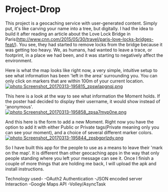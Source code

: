# Project-Drop

This project is a geocaching service with user-generated content.  Simply put, it's like carving your name into a tree, but digitally.  I had the idea to build it after reading an article about the Love Lock Bridge in Paris(http://www.cnn.com/2015/05/30/travel/paris-love-locks-bridges-feat/).  You see, they had started to remove locks from the bridge because it was getting too heavy.  We, as humans, had wanted to leave a trace, or footprint, in a place we had been, and it was starting to negatively affect the environment.

Here is what the map looks like right now, a very simple, intuitive setup to see what information has been 'left in the area' surrounding you.  You can only click on markers that are within 100m of your current location.
<a href="http://s281.photobucket.com/user/k12t08b/media/Screenshot_20170313-195815_zpswlapgnqj.png.html" target="_blank"><img src="http://i281.photobucket.com/albums/kk237/k12t08b/Screenshot_20170313-195815_zpswlapgnqj.png" border="0" alt=" photo Screenshot_20170313-195815_zpswlapgnqj.png"/></a>

This here is a look at the way to see what information the Moment holds.  If the poster had decided to display their username, it would show instead of 'anonymous'.  
<a href="http://s281.photobucket.com/user/k12t08b/media/Screenshot_20170313-195858_zpsa7myp0ne.png.html" target="_blank"><img src="http://i281.photobucket.com/albums/kk237/k12t08b/Screenshot_20170313-195858_zpsa7myp0ne.png" border="0" alt=" photo Screenshot_20170313-195858_zpsa7myp0ne.png"/></a>

And this here is the form to add a new Moment.  Right now you have the option to add it with either Public or Private tags(Private meaning only you can see your moment), and a choice of several different marker colors.
<a href="http://s281.photobucket.com/user/k12t08b/media/Screenshot_20170313-195844_zpsbgprlzdy.png.html" target="_blank"><img src="http://i281.photobucket.com/albums/kk237/k12t08b/Screenshot_20170313-195844_zpsbgprlzdy.png" border="0" alt=" photo Screenshot_20170313-195844_zpsbgprlzdy.png"/></a>

So I have built this app for the people to use as a means to leave their 'mark on the map'.  It is different than other geocaching apps in the way that only people standing where you left your message can see it.  Once I finish a couple of more things that are holding me back, I will upload the apk and install instructions.  

Technology used-
  -OAuth2 Authentication
  -JSON encoded server Interaction
  -Google Maps API
  -Volley/AsyncTask
